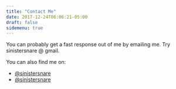 ```yaml
---
title: "Contact Me"
date: 2017-12-24T06:06:21-05:00
draft: false
sidemenu: true
---
```


You can probably get a fast response out of me by emailing me. Try sinistersnare @ gmail.

You can also find me on:

<ul class="fa-ul">
  <li>
    <a href="https://twitter.com/sinistersnare" target="_blank"><i class="fa fa-twitter-square fa-lg"></i>@sinistersnare</a>
  </li>
  <li>
    <a href="https://github.com/sinistersnare" target="_blank"><i class="fa fa-github-square fa-lg"></i>@sinistersnare</a>
  </li>
</ul>
